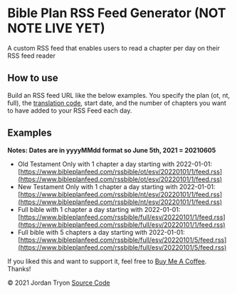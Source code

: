 # Bible Plan RSS Feed Generator (NOT NOTE LIVE YET)

A custom RSS feed that enables users to read a chapter per day on their RSS feed reader

## How to use

Build an RSS feed URL like the below examples. You specify the plan (ot, nt, full), the [translation code](./translations.json), start date, and the number of chapters you want to have added to your RSS Feed each day.

## Examples

**Notes: Dates are in yyyyMMdd format so June 5th, 2021 = 20210605**

- Old Testament Only with 1 chapter a day starting with 2022-01-01: [https://www.bibleplanfeed.com/rssbible/ot/esv/20220101/1/feed.rss](https://www.bibleplanfeed.com/rssbible/ot/esv/20220101/1/feed.rss)
- New Testament Only with 1 chapter a day starting with 2022-01-01: [https://www.bibleplanfeed.com/rssbible/nt/esv/20220101/1/feed.rss](https://www.bibleplanfeed.com/rssbible/nt/esv/20220101/1/feed.rss)
- Full bible with 1 chapter a day starting with 2022-01-01: [https://www.bibleplanfeed.com/rssbible/full/esv/20220101/1/feed.rss](https://www.bibleplanfeed.com/rssbible/full/esv/20220101/1/feed.rss)
- Full bible with 5 chapters a day starting with 2022-01-01: [https://www.bibleplanfeed.com/rssbible/full/esv/20220101/5/feed.rss](https://www.bibleplanfeed.com/rssbible/full/esv/20220101/5/feed.rss)

If you liked this and want to support it, feel free to [Buy Me A Coffee](https://buymeacoffee.com/bibleplanfeed). Thanks!

© 2021 Jordan Tryon [Source Code](https://github.com/tryonlinux/bible-rss-reader)
